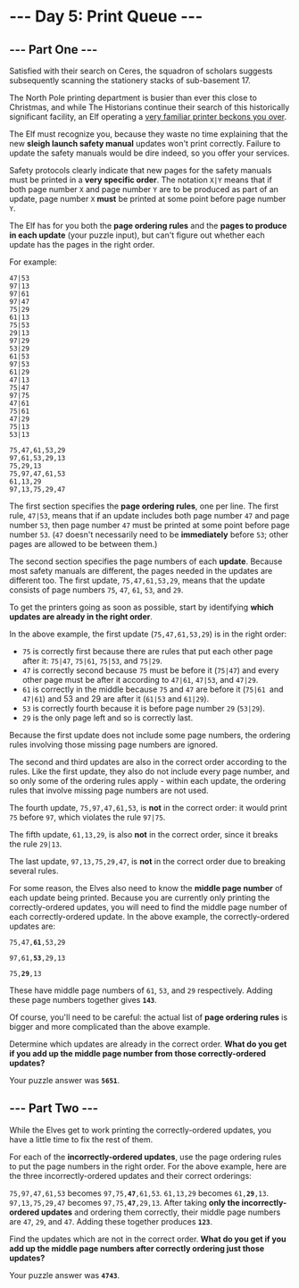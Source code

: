 # --- Day 5: Print Queue ---

## --- Part One ---
Satisfied with their search on Ceres, the squadron of scholars suggests subsequently scanning the stationery stacks of sub-basement 17.

The North Pole printing department is busier than ever this close to Christmas, and while The Historians continue their search of this historically significant facility, an Elf operating a [very familiar printer beckons you over](https://adventofcode.com/2017/day/1).

The Elf must recognize you, because they waste no time explaining that the new **sleigh launch safety manual** updates won't print correctly. Failure to update the safety manuals would be dire indeed, so you offer your services.

Safety protocols clearly indicate that new pages for the safety manuals must be printed in a **very specific order**. The notation `X|Y` means that if both page number `X` and page number `Y` are to be produced as part of an update, page number `X` **must** be printed at some point before page number `Y`.

The Elf has for you both the **page ordering rules** and the **pages to produce in each update** (your puzzle input), but can't figure out whether each update has the pages in the right order.

For example:

```
47|53
97|13
97|61
97|47
75|29
61|13
75|53
29|13
97|29
53|29
61|53
97|53
61|29
47|13
75|47
97|75
47|61
75|61
47|29
75|13
53|13

75,47,61,53,29
97,61,53,29,13
75,29,13
75,97,47,61,53
61,13,29
97,13,75,29,47
```

The first section specifies the **page ordering rules**, one per line. The first rule, `47|53`, means that if an update includes both page number `47` and page number `53`, then page number `47` must be printed at some point before page number `53`. (`47` doesn't necessarily need to be **immediately** before `53`; other pages are allowed to be between them.)

The second section specifies the page numbers of each **update**. Because most safety manuals are different, the pages needed in the updates are different too. The first update, `75,47,61,53,29`, means that the update consists of page numbers `75`, `47`, `61`, `53`, and `29`.

To get the printers going as soon as possible, start by identifying **which updates are already in the right order**.

In the above example, the first update (`75,47,61,53,29`) is in the right order:

* `75` is correctly first because there are rules that put each other page after it: `75|47`, `75|61`, `75|53`, and `75|29`.
* `47` is correctly second because `75` must be before it (`75|47`) and every other page must be after it according to `47|61`, `47|53`, and `47|29`.
* `61` is correctly in the middle because `75` and `47` are before it (`75|61 `and `47|61`) and 53 and 29 are after it (`61|53` and `61|29`).
* `53` is correctly fourth because it is before page number `29` (`53|29`).
* `29` is the only page left and so is correctly last.

Because the first update does not include some page numbers, the ordering rules involving those missing page numbers are ignored.

The second and third updates are also in the correct order according to the rules. Like the first update, they also do not include every page number, and so only some of the ordering rules apply - within each update, the ordering rules that involve missing page numbers are not used.

The fourth update, `75,97,47,61,53`, is **not** in the correct order: it would print `75` before `97`, which violates the rule `97|75`.

The fifth update, `61,13,29`, is also **not** in the correct order, since it breaks the rule `29|13`.

The last update, `97,13,75,29,47`, is **not** in the correct order due to breaking several rules.

For some reason, the Elves also need to know the **middle page number** of each update being printed. Because you are currently only printing the correctly-ordered updates, you will need to find the middle page number of each correctly-ordered update. In the above example, the correctly-ordered updates are:


`75,47,`**`61`**`,53,29`

`97,61,`**`53`**`,29,13`

`75,`**`29`**`,13`


These have middle page numbers of `61`, `53`, and `29` respectively. Adding these page numbers together gives **`143`**.

Of course, you'll need to be careful: the actual list of **page ordering rules** is bigger and more complicated than the above example.

Determine which updates are already in the correct order. **What do you get if you add up the middle page number from those correctly-ordered updates?**

Your puzzle answer was **`5651`**.

## --- Part Two ---

While the Elves get to work printing the correctly-ordered updates, you have a little time to fix the rest of them.

For each of the **incorrectly-ordered updates**, use the page ordering rules to put the page numbers in the right order. For the above example, here are the three incorrectly-ordered updates and their correct orderings:

`75,97,47,61,53` becomes `97,75,`**`47`**`,61,53`.
`61,13,29` becomes `61,`**`29`**`,13`.
`97,13,75,29,47` becomes `97,75,`**`47`**`,29,13`.
After taking **only the incorrectly-ordered updates** and ordering them correctly, their middle page numbers are `47`, `29`, and `47`. Adding these together produces **`123`**.

Find the updates which are not in the correct order. **What do you get if you add up the middle page numbers after correctly ordering just those updates?**

Your puzzle answer was **`4743`**.
